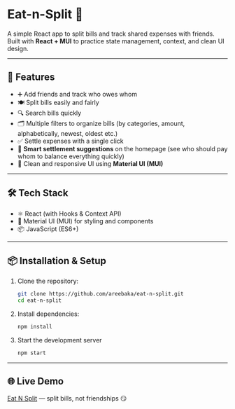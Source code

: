 # Eat-n-Split 💸

A simple React app to split bills and track shared expenses with friends.  
Built with **React + MUI** to practice state management, context, and clean UI design.

---

## 🚀 Features
- ➕ Add friends and track who owes whom  
- 🍽️ Split bills easily and fairly  
- 🔍 Search bills quickly  
- 🗂️ Multiple filters to organize bills (by categories, amount, alphabetically, newest, oldest etc.)  
- ✅ Settle expenses with a single click  
- 🤝 **Smart settlement suggestions** on the homepage (see who should pay whom to balance everything quickly)  
- 🎨 Clean and responsive UI using **Material UI (MUI)**  

---

## 🛠️ Tech Stack
- ⚛️ React (with Hooks & Context API)  
- 🎨 Material UI (MUI) for styling and components  
- 📦 JavaScript (ES6+)  

---

## 📦 Installation & Setup

1. Clone the repository:
   ```bash
   git clone https://github.com/areebaka/eat-n-split.git
   cd eat-n-split
   
2. Install dependencies:
   ```bash
   npm install

3. Start the development server
    ```bash
   npm start
   
---

## 🌐 Live Demo
[Eat N Split](https://eat-n-split-five-kappa.vercel.app/) — split bills, not friendships 😏

